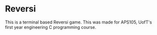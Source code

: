 # Reversi
This is a terminal based Reversi game. This was made for APS105, UofT's first year engineering C programming course.
